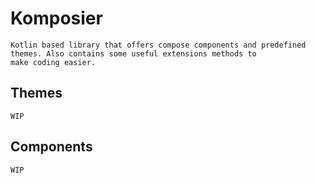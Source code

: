 # Komposier
    Kotlin based library that offers compose components and predefined themes. Also contains some useful extensions methods to
    make coding easier.

## Themes
    WIP

## Components
    WIP